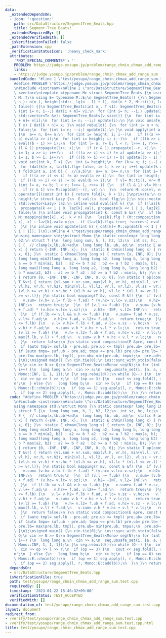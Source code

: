 ```yaml
---
data:
  _extendedDependsOn:
  - icon: ':question:'
    path: src/DataStructure/SegmentTree_Beats.hpp
    title: Segment-Tree Beats!
  _extendedRequiredBy: []
  _extendedVerifiedWith: []
  _isVerificationFailed: false
  _pathExtension: cpp
  _verificationStatusIcon: ':heavy_check_mark:'
  attributes:
    '*NOT_SPECIAL_COMMENTS*': ''
    PROBLEM: https://judge.yosupo.jp/problem/range_chmin_chmax_add_range_sum
    links:
    - https://judge.yosupo.jp/problem/range_chmin_chmax_add_range_sum
  bundledCode: "#line 1 \"test/yosupo/range_chmin_chmax_add_range_sum.test.cpp\"\n\
    #define PROBLEM \"https://judge.yosupo.jp/problem/range_chmin_chmax_add_range_sum\"\
    \n#include <iostream>\n#line 2 \"src/DataStructure/SegmentTree_Beats.hpp\"\n#include\
    \ <vector>\ntemplate <typename M> struct SegmentTree_Beats {\n using T= typename\
    \ M::T;\n using E= typename M::E;\n SegmentTree_Beats() {}\n SegmentTree_Beats(int\
    \ n_): n(n_), height(std::__lg(n - 1) + 1), dat(n * 2, M::ti()), laz(n * 2, {E(),\
    \ false}) {}\n SegmentTree_Beats(int n_, T v1): SegmentTree_Beats(n_) {\n  for\
    \ (int i= n; i--;) dat[i + n]= v1;\n  for (int i= n; --i;) update(i);\n }\n SegmentTree_Beats(const\
    \ std::vector<T> &v): SegmentTree_Beats(v.size()) {\n  for (int i= n; i--;) dat[i\
    \ + n]= v[i];\n  for (int i= n; --i;) update(i);\n }\n void unsafe_set(int k,\
    \ T x) { dat[k + n]= x; }\n void rebuild() {\n  for (int i= n + n; i--;) laz[i].flg=\
    \ false;\n  for (int i= n; --i;) update(i);\n }\n void apply(int a, int b, E x)\
    \ {\n  a+= n, b+= n;\n  for (int i= height; i; i--)\n   if (((a >> i) << i) !=\
    \ a) eval(a >> i);\n  for (int i= height; i; i--)\n   if (((b >> i) << i) != b)\
    \ eval((b - 1) >> i);\n  for (int l= a, r= b; l < r; l>>= 1, r>>= 1) {\n   if\
    \ (l & 1) propagate(l++, x);\n   if (r & 1) propagate(--r, x);\n  }\n  for (int\
    \ i= 1; a >> i; i++)\n   if (((a >> i) << i) != a) update(a >> i);\n  for (int\
    \ i= 1; b >> i; i++)\n   if (((b >> i) << i) != b) update((b - 1) >> i);\n }\n\
    \ void set(int k, T x) {\n  int i= height;\n  for (k+= n; i; i--) eval(k >> i);\n\
    \  for (dat[k]= x, laz[k].flg= false, i= 1; k >> i; i++) update(k >> i);\n }\n\
    \ T fold(int a, int b) {  //[a,b)\n  a+= n, b+= n;\n  for (int i= height; i; i--)\n\
    \   if (((a >> i) << i) != a) eval(a >> i);\n  for (int i= height; i; i--)\n \
    \  if (((b >> i) << i) != b) eval(b >> i);\n  T vl= M::ti(), vr= M::ti();\n  for\
    \ (int l= a, r= b; l < r; l>>= 1, r>>= 1) {\n   if (l & 1) vl= M::op(vl, dat[l++]);\n\
    \   if (r & 1) vr= M::op(dat[--r], vr);\n  }\n  return M::op(vl, vr);\n }\n T\
    \ operator[](const int k) { return fold(k, k + 1); }\nprivate:\n const int n,\
    \ height;\n struct Lazy {\n  E val;\n  bool flg;\n };\n std::vector<T> dat;\n\
    \ std::vector<Lazy> laz;\n inline void eval(int k) {\n  if (!laz[k].flg) return;\n\
    \  propagate(k << 1 | 0, laz[k].val), propagate(k << 1 | 1, laz[k].val);\n  laz[k].flg=\
    \ false;\n }\n inline void propagate(int k, const E &x) {\n  if (bool success=\
    \ M::mapping(dat[k], x); k < n) {\n   laz[k].flg ? (M::composition(laz[k].val,\
    \ x), x) : laz[k].val= x;\n   if (laz[k].flg= true; !success) eval(k), update(k);\n\
    \  }\n }\n inline void update(int k) { dat[k]= M::op(dat[k << 1 | 0], dat[k <<\
    \ 1 | 1]); }\n};\n#line 4 \"test/yosupo/range_chmin_chmax_add_range_sum.test.cpp\"\
    \nusing namespace std;\nstruct Mono {\n static constexpr long long INF= 1ll <<\
    \ 62;\n struct T {\n  long long sum, h, l, h2, l2;\n  int sz, hc, lc;\n };\n struct\
    \ E {  // clamp(x,lb,ub)+ad\n  long long lb, ub, ad;\n  static E add(long long\
    \ x) { return {-INF, INF, x}; }\n  static E chmin(long long x) { return {-INF,\
    \ x, 0}; }\n  static E chmax(long long x) { return {x, INF, 0}; }\n };\n static\
    \ long long min2(long long a, long long a2, long long b, long long b2) { return\
    \ a == b ? min(a2, b2) : a2 <= b ? a2 : b2 <= a ? b2 : max(a, b); }\n static long\
    \ long max2(long long a, long long a2, long long b, long long b2) { return a ==\
    \ b ? max(a2, b2) : a2 >= b ? a2 : b2 >= a ? b2 : min(a, b); }\n static T ti()\
    \ { return {0, -INF, INF, -INF, INF, 0, 0, 0}; }\n static T op(const T &vl, const\
    \ T &vr) { return {vl.sum + vr.sum, max(vl.h, vr.h), min(vl.l, vr.l), max2(vl.h,\
    \ vl.h2, vr.h, vr.h2), min2(vl.l, vl.l2, vr.l, vr.l2), vl.sz + vr.sz, vl.hc *\
    \ (vl.h >= vr.h) + vr.hc * (vl.h <= vr.h), vl.lc * (vl.l <= vr.l) + vr.lc * (vl.l\
    \ >= vr.l)}; }\n static bool mapping(T &v, const E &f) {\n  if (v.h <= f.lb) {\n\
    \   v.sum= (v.h= v.l= f.lb + f.ad) * (v.hc= v.lc= v.sz);\n   v.h2= -INF, v.l2=\
    \ INF;\n   return true;\n  }\n  if (v.l >= f.ub) {\n   v.sum= (v.h= v.l= f.ub\
    \ + f.ad) * (v.hc= v.lc= v.sz);\n   v.h2= -INF, v.l2= INF;\n   return true;\n\
    \  }\n  if (f.lb <= v.l && v.h <= f.ub) {\n   v.sum+= f.ad * v.sz, v.h+= f.ad,\
    \ v.l+= f.ad;\n   v.h2+= f.ad, v.l2+= f.ad;\n   return true;\n  }\n  if (v.h2\
    \ <= f.lb) {\n   v.l= v.h2= f.lb + f.ad, v.lc= v.sz - v.hc;\n   v.l2= v.h= min(f.ub,\
    \ v.h) + f.ad;\n   v.sum= v.h * v.hc + v.l * v.lc;\n   return true;\n  }\n  if\
    \ (v.l2 >= f.ub) {\n   v.h= v.l2= f.ub + f.ad, v.hc= v.sz - v.lc;\n   v.h2= v.l=\
    \ max(f.lb, v.l) + f.ad;\n   v.sum= v.h * v.hc + v.l * v.lc;\n   return true;\n\
    \  }\n  return false;\n }\n static void composition(E &pre, const E &suf) {\n\
    \  if (auto tmpl= suf.lb - pre.ad; pre.ub <= tmpl) pre.ub= pre.lb= tmpl;\n  else\
    \ if (auto tmpu= suf.ub - pre.ad; tmpu <= pre.lb) pre.ub= pre.lb= tmpu;\n  else\
    \ pre.lb= max(pre.lb, tmpl), pre.ub= min(pre.ub, tmpu);\n  pre.ad+= suf.ad;\n\
    \ }\n};\nsigned main() {\n cin.tie(0);\n ios::sync_with_stdio(false);\n int N,\
    \ Q;\n cin >> N >> Q;\n SegmentTree_Beats<Mono> seg(N);\n for (int i= 0; i < N;\
    \ i++) {\n  long long a;\n  cin >> a;\n  seg.unsafe_set(i, {a, a, a, -Mono::INF,\
    \ Mono::INF, 1, 1, 1});\n }\n seg.rebuild();\n while (Q--) {\n  int op, l, r;\n\
    \  cin >> op >> l >> r;\n  if (op == 3) {\n   cout << seg.fold(l, r).sum << '\\\
    n';\n  } else {\n   long long b;\n   cin >> b;\n   if (op == 0) seg.apply(l, r,\
    \ Mono::E::chmin(b));\n   if (op == 1) seg.apply(l, r, Mono::E::chmax(b));\n \
    \  if (op == 2) seg.apply(l, r, Mono::E::add(b));\n  }\n }\n return 0;\n}\n"
  code: "#define PROBLEM \"https://judge.yosupo.jp/problem/range_chmin_chmax_add_range_sum\"\
    \n#include <iostream>\n#include \"src/DataStructure/SegmentTree_Beats.hpp\"\n\
    using namespace std;\nstruct Mono {\n static constexpr long long INF= 1ll << 62;\n\
    \ struct T {\n  long long sum, h, l, h2, l2;\n  int sz, hc, lc;\n };\n struct\
    \ E {  // clamp(x,lb,ub)+ad\n  long long lb, ub, ad;\n  static E add(long long\
    \ x) { return {-INF, INF, x}; }\n  static E chmin(long long x) { return {-INF,\
    \ x, 0}; }\n  static E chmax(long long x) { return {x, INF, 0}; }\n };\n static\
    \ long long min2(long long a, long long a2, long long b, long long b2) { return\
    \ a == b ? min(a2, b2) : a2 <= b ? a2 : b2 <= a ? b2 : max(a, b); }\n static long\
    \ long max2(long long a, long long a2, long long b, long long b2) { return a ==\
    \ b ? max(a2, b2) : a2 >= b ? a2 : b2 >= a ? b2 : min(a, b); }\n static T ti()\
    \ { return {0, -INF, INF, -INF, INF, 0, 0, 0}; }\n static T op(const T &vl, const\
    \ T &vr) { return {vl.sum + vr.sum, max(vl.h, vr.h), min(vl.l, vr.l), max2(vl.h,\
    \ vl.h2, vr.h, vr.h2), min2(vl.l, vl.l2, vr.l, vr.l2), vl.sz + vr.sz, vl.hc *\
    \ (vl.h >= vr.h) + vr.hc * (vl.h <= vr.h), vl.lc * (vl.l <= vr.l) + vr.lc * (vl.l\
    \ >= vr.l)}; }\n static bool mapping(T &v, const E &f) {\n  if (v.h <= f.lb) {\n\
    \   v.sum= (v.h= v.l= f.lb + f.ad) * (v.hc= v.lc= v.sz);\n   v.h2= -INF, v.l2=\
    \ INF;\n   return true;\n  }\n  if (v.l >= f.ub) {\n   v.sum= (v.h= v.l= f.ub\
    \ + f.ad) * (v.hc= v.lc= v.sz);\n   v.h2= -INF, v.l2= INF;\n   return true;\n\
    \  }\n  if (f.lb <= v.l && v.h <= f.ub) {\n   v.sum+= f.ad * v.sz, v.h+= f.ad,\
    \ v.l+= f.ad;\n   v.h2+= f.ad, v.l2+= f.ad;\n   return true;\n  }\n  if (v.h2\
    \ <= f.lb) {\n   v.l= v.h2= f.lb + f.ad, v.lc= v.sz - v.hc;\n   v.l2= v.h= min(f.ub,\
    \ v.h) + f.ad;\n   v.sum= v.h * v.hc + v.l * v.lc;\n   return true;\n  }\n  if\
    \ (v.l2 >= f.ub) {\n   v.h= v.l2= f.ub + f.ad, v.hc= v.sz - v.lc;\n   v.h2= v.l=\
    \ max(f.lb, v.l) + f.ad;\n   v.sum= v.h * v.hc + v.l * v.lc;\n   return true;\n\
    \  }\n  return false;\n }\n static void composition(E &pre, const E &suf) {\n\
    \  if (auto tmpl= suf.lb - pre.ad; pre.ub <= tmpl) pre.ub= pre.lb= tmpl;\n  else\
    \ if (auto tmpu= suf.ub - pre.ad; tmpu <= pre.lb) pre.ub= pre.lb= tmpu;\n  else\
    \ pre.lb= max(pre.lb, tmpl), pre.ub= min(pre.ub, tmpu);\n  pre.ad+= suf.ad;\n\
    \ }\n};\nsigned main() {\n cin.tie(0);\n ios::sync_with_stdio(false);\n int N,\
    \ Q;\n cin >> N >> Q;\n SegmentTree_Beats<Mono> seg(N);\n for (int i= 0; i < N;\
    \ i++) {\n  long long a;\n  cin >> a;\n  seg.unsafe_set(i, {a, a, a, -Mono::INF,\
    \ Mono::INF, 1, 1, 1});\n }\n seg.rebuild();\n while (Q--) {\n  int op, l, r;\n\
    \  cin >> op >> l >> r;\n  if (op == 3) {\n   cout << seg.fold(l, r).sum << '\\\
    n';\n  } else {\n   long long b;\n   cin >> b;\n   if (op == 0) seg.apply(l, r,\
    \ Mono::E::chmin(b));\n   if (op == 1) seg.apply(l, r, Mono::E::chmax(b));\n \
    \  if (op == 2) seg.apply(l, r, Mono::E::add(b));\n  }\n }\n return 0;\n}"
  dependsOn:
  - src/DataStructure/SegmentTree_Beats.hpp
  isVerificationFile: true
  path: test/yosupo/range_chmin_chmax_add_range_sum.test.cpp
  requiredBy: []
  timestamp: '2023-01-22 15:46:32+09:00'
  verificationStatus: TEST_ACCEPTED
  verifiedWith: []
documentation_of: test/yosupo/range_chmin_chmax_add_range_sum.test.cpp
layout: document
redirect_from:
- /verify/test/yosupo/range_chmin_chmax_add_range_sum.test.cpp
- /verify/test/yosupo/range_chmin_chmax_add_range_sum.test.cpp.html
title: test/yosupo/range_chmin_chmax_add_range_sum.test.cpp
---
```

